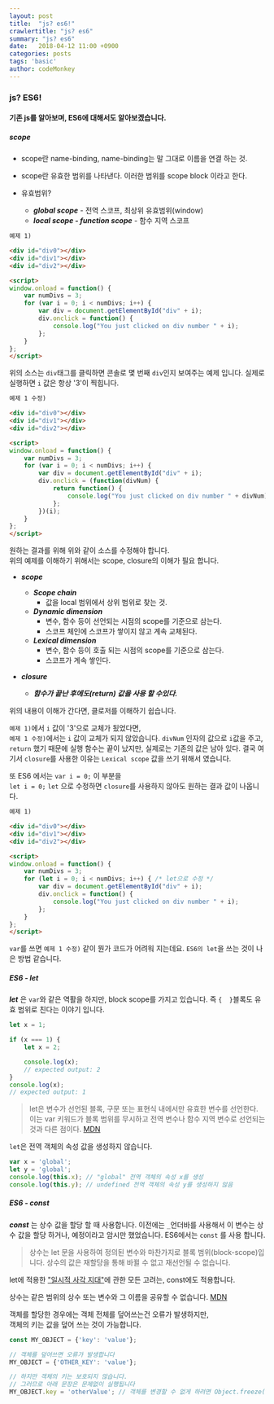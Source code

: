 ```yaml
---
layout: post
title:  "js? es6!"
crawlertitle: "js? es6"
summary: "js? es6"
date:   2018-04-12 11:00 +0900
categories: posts
tags: 'basic'
author: codeMonkey
---
```


### js? ES6! ###

#### 기존 js를 알아보며, ES6에 대해서도 알아보겠습니다. ####

##### scope #####
- scope란 name-binding, name-binding는 말 그대로 이름을 연결 하는 것.
- scope란 유효한 범위를 나타낸다. 이러한 범위를 scope block 이라고 한다.

- 유효범위?
    * ***global scope*** - 전역 스코프, 최상위 유효범위(window)
    * ***local scope - function scope*** - 함수 지역 스코프

``` html
예제 1)

<div id="div0"></div>
<div id="div1"></div>
<div id="div2"></div>

<script>
window.onload = function() {
    var numDivs = 3;
    for (var i = 0; i < numDivs; i++) {
        var div = document.getElementById("div" + i);
        div.onclick = function() {
            console.log("You just clicked on div number " + i);
        };
    }
};
</script>
```

위의 소스는 ```div```태그를 클릭하면 콘솔로 몇 번째 ```div```인지 보여주는 예제 입니다. 실제로 실행하면 ```i``` 값은 항상 '3'이 찍힙니다.

``` html
예제 1 수정)

<div id="div0"></div>
<div id="div1"></div>
<div id="div2"></div>

<script>
window.onload = function() {
    var numDivs = 3;
    for (var i = 0; i < numDivs; i++) {
        var div = document.getElementById("div" + i);
        div.onclick = (function(divNum) {
            return function() {
                console.log("You just clicked on div number " + divNum);
            };
        })(i);
    }
};
</script>
```
원하는 결과를 위해 위와 같이 소스를 수정해야 합니다.<br>
위의 예제를 이해하기 위해서는 scope, closure의 이해가 필요 합니다.

- ***scope***
    * ***Scope chain***
        * 값을 local 범위에서 상위 범위로 찾는 것.
    * ***Dynamic dimension***
        * 변수, 함수 등이 선언되는 시점의 scope를 기준으로 삼는다.
        * 스코프 체인에 스코프가 쌓이지 않고 계속 교체된다.
    * ***Lexical dimension***
        * 변수, 함수 등이 호출 되는 시점의 scope를 기준으로 삼는다.
        * 스코프가 계속 쌓인다.

- ***closure***
    * ***함수가 끝난 후에도(return) 값을 사용 할 수있다.***

위의 내용이 이해가 간다면, 클로저를 이해하기 쉽습니다. 

```예제 1)```에서 ```i``` 값이 '3'으로 교체가 됬었다면, <br>
```예제 1 수정)```에서는 ```i``` 값이 교체가 되지 않았습니다. ```divNum``` 인자의 값으로 ```i```값을 주고, ```return``` 했기 때문에 실행 함수는 끝이 났지만, 실제로는 기존의 값은 남아 있다. 결국 여기서 ```closure```를 사용한 이유는 ```Lexical scope``` 값을 쓰기 위해서 였습니다.


또 ES6 에서는 ```var i = 0;``` 이 부분을<br>
```let i = 0;``` ```let``` 으로 수정하면 ```closure```를 사용하지 않아도 원하는 결과 값이 나옵니다. 


``` html
예제 1)

<div id="div0"></div>
<div id="div1"></div>
<div id="div2"></div>

<script>
window.onload = function() {
    var numDivs = 3;
    for (let i = 0; i < numDivs; i++) { /* let으로 수정 */
        var div = document.getElementById("div" + i);
        div.onclick = function() {
            console.log("You just clicked on div number " + i);
        };
    }
};
</script>
```

```var```를 쓰면 ```예제 1 수정)``` 같이 뭔가 코드가 어려워 지는데요. ```ES6의 let```을 쓰는 것이 나은 방법 같습니다.

##### ES6 - let #####

***let*** 은 ```var```와 같은 역활을 하지만, block scope를 가지고 있습니다. 즉 ```{  }```블록도 유효 범위로 친다는 이야기 입니다.

```javascript
let x = 1;

if (x === 1) {
    let x = 2;

    console.log(x);
    // expected output: 2
}
console.log(x);
// expected output: 1
```

>let은 변수가 선언된 블록, 구문 또는 표현식 내에서만 유효한 변수를 선언한다. 이는 var 키워드가 블록 범위를 무시하고 전역 변수나 함수 지역 변수로 선언되는 것과 다른 점이다. 
[MDN](https://developer.mozilla.org/ko/docs/Web/JavaScript/Reference/Statements/let)

```let```은 전역 객체의 속성 값을 생성하지 않습니다.

```javascript
var x = 'global';
let y = 'global';
console.log(this.x); // "global" 전역 객체의 속성 x를 생성
console.log(this.y); // undefined 전역 객체의 속성 y를 생성하지 않음
```

##### ES6 - const #####

***const*** 는 상수 값을 할당 할 때 사용합니다. 이전에는 ```_```언더바를 사용해서 이 변수는 상수 값을 할당 하거나, 예정이라고 암시만 했었습니다. ES6에서는 ```const``` 를 사용 합니다. 

>상수는 let 문을 사용하여 정의된 변수와 마찬가지로 블록 범위(block-scope)입니다. 상수의 값은 재할당을 통해 바뀔 수 없고 재선언될 수 없습니다.

let에 적용한 ["일시적 사각 지대"](https://developer.mozilla.org/ko/docs/Web/JavaScript/Reference/Statements/let)에 관한 모든 고려는, const에도 적용합니다.

상수는 같은 범위의 상수 또는 변수와 그 이름을 공유할 수 없습니다. [MDN](https://developer.mozilla.org/ko/docs/Web/JavaScript/Reference/Statements/const)

객체를 할당한 경우에는 객체 전체를 덮어쓰는건 오류가 발생하지만,  <br>
객체의 키는 값을 덮어 쓰는 것이 가능합니다.

```javascript
const MY_OBJECT = {'key': 'value'};

// 객체를 덮어쓰면 오류가 발생합니다
MY_OBJECT = {'OTHER_KEY': 'value'};

// 하지만 객체의 키는 보호되지 않습니다.
// 그러므로 아래 문장은 문제없이 실행됩니다
MY_OBJECT.key = 'otherValue'; // 객체를 변경할 수 없게 하려면 Object.freeze() 를 사용해야 합니다
```